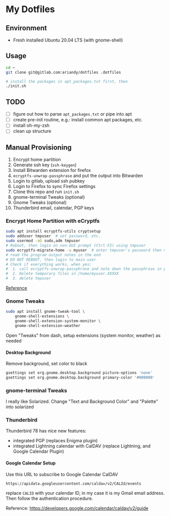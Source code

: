 # My Dotfiles

## Environment
- Fresh installed Ubuntu 20.04 LTS (with gnome-shell)

## Usage
```bash
cd ~
git clone git@gitlab.com:ariandy/dotfiles .dotfiles

# install the packages in apt_packages.txt first, then 
./init.sh
```

## TODO
- [ ] figure out how to parse `apt_packages.txt` or pipe into apt
- [ ] create pre-init routine, e.g.: install common apt packages, etc.
- [ ] install oh-my-zsh
- [ ] clean up structure

## Manual Provisioning
1. Encrypt home partition
1. Generate ssh key (`ssh-keygen`)
1. Install Bitwarden extension for firefox
1. `ecryptfs-unwrap-passphrase` and put the output into Bitwarden
1. Login to gitlab, upload ssh pubkey
1. Login to Firefox to sync Firefox settings
1. Clone this repo and run `init.sh`
1. gnome-terminal Tweaks (optional)
1. Gnome Tweaks (optional)
1. Thunderbird email, calendar, PGP keys

### Encrypt Home Partition with eCryptfs
```bash
sudo apt install ecryptfs-utils cryptsetup
sudo adduser tmpuser  # set password, etc.
sudo usermod -aG sudo,adm tmpuser
# Reboot, then login on non-GUI prompt (Ctrl-F2) using tmpuser
sudo ecryptfs-migrate-home -u myuser  # enter tmpuser's password then myuser's password
# read the program output notes in the end
# DO NOT REBOOT, then login to main user
# Check if everything works, when yes:
#  1. call ecryptfs-unwrap-passphrase and note down the passphrase in password manager
#  2. Delete temporary files in /home/myuser.XXXXX
#  3. delete tmpuser
```

[Reference](https://www.howtogeek.com/116032/how-to-encrypt-your-home-folder-after-installing-ubuntu/)

### Gnome Tweaks
```bash
sudo apt install gnome-tweak-tool \
    gnome-shell-extensions \
    gnome-shell-extension-system-monitor \
    gnome-shell-extension-weather
```

Open "Tweaks" from dash, setup extensions (system monitor, weather) as needed

#### Desktop Background
Remove background, set color to black

```bash
gsettings set org.gnome.desktop.background picture-options 'none'
gsettings set org.gnome.desktop.background primary-color '#000000'
```

### gnome-terminal Tweaks
I really like Solarized. Change "Text and Background Color" and "Palette" into
solarized

### Thunderbird
Thunderbird 78 has nice new features:
- integrated PGP (replaces Enigma plugin)
- integrated Lightning calendar with CalDAV (replace Lightning, and Google
  Calendar Plugin)

#### Google Calendar Setup
Use this URL to subscribe to Google Calendar CalDAV

```
https://apidata.googleusercontent.com/caldav/v2/CALId/events
```

replace `CALID` with your calendar ID, in my case it is my Gmail email address.
Then follow the authentication procedure.

Reference: https://developers.google.com/calendar/caldav/v2/guide
